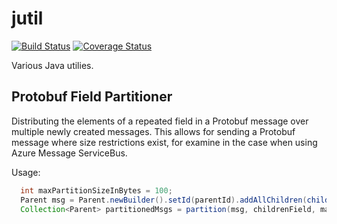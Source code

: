 # jutil

[![Build Status](https://travis-ci.org/chrisgleissner/jutil.svg?branch=master)](https://travis-ci.org/chrisgleissner/jutil)
[![Coverage Status](https://coveralls.io/repos/github/chrisgleissner/jutil/badge.svg?branch=master)](https://coveralls.io/github/chrisgleissner/jutil?branch=master)

Various Java utilies.

## Protobuf Field Partitioner

Distributing the elements of a repeated field in a Protobuf message over multiple newly created messages. This allows for sending a Protobuf message where size restrictions exist, for examine in the case when using Azure Message ServiceBus.

Usage:
```java
  int maxPartitionSizeInBytes = 100;
  Parent msg = Parent.newBuilder().setId(parentId).addAllChildren(children(1, 2, 3)).build();
  Collection<Parent> partitionedMsgs = partition(msg, childrenField, maxPartitionSizeInBytes);
```
